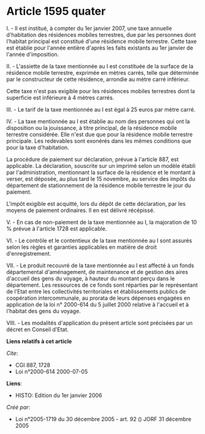 # Article 1595 quater

I. - Il est institué, à compter du 1er janvier 2007, une taxe annuelle d'habitation des résidences mobiles terrestres, due
par les personnes dont l'habitat principal est constitué d'une résidence mobile terrestre. Cette taxe est établie pour
l'année entière d'après les faits existants au 1er janvier de l'année d'imposition.

II. - L'assiette de la taxe mentionnée au I est constituée de la surface de la résidence mobile terrestre, exprimée en mètres
carrés, telle que déterminée par le constructeur de cette résidence, arrondie au mètre carré inférieur.

Cette taxe n'est pas exigible pour les résidences mobiles terrestres dont la superficie est inférieure à 4 mètres carrés.

III. - Le tarif de la taxe mentionnée au I est égal à 25 euros par mètre carré.

IV. - La taxe mentionnée au I est établie au nom des personnes qui ont la disposition ou la jouissance, à titre principal, de
la résidence mobile terrestre considérée. Elle n'est due que pour la résidence mobile terrestre principale. Les redevables
sont exonérés dans les mêmes conditions que pour la taxe d'habitation.

La procédure de paiement sur déclaration, prévue à l'article 887, est applicable. La déclaration, souscrite sur un imprimé
selon un modèle établi par l'administration, mentionnant la surface de la résidence et le montant à verser, est déposée, au
plus tard le 15 novembre, au service des impôts du département de stationnement de la résidence mobile terrestre le jour du
paiement.

L'impôt exigible est acquitté, lors du dépôt de cette déclaration, par les moyens de paiement ordinaires. Il en est délivré
récépissé.

V. - En cas de non-paiement de la taxe mentionnée au I, la majoration de 10 % prévue à l'article 1728 est applicable.

VI. - Le contrôle et le contentieux de la taxe mentionnée au I sont assurés selon les règles et garanties applicables en
matière de droit d'enregistrement.

VII. - Le produit recouvré de la taxe mentionnée au I est affecté à un fonds départemental d'aménagement, de maintenance et
de gestion des aires d'accueil des gens du voyage, à hauteur du montant perçu dans le département. Les ressources de ce fonds
sont réparties par le représentant de l'Etat entre les collectivités territoriales et établissements publics de coopération
intercommunale, au prorata de leurs dépenses engagées en application de la loi n° 2000-614 du 5 juillet 2000 relative à
l'accueil et à l'habitat des gens du voyage.

VIII. - Les modalités d'application du présent article sont précisées par un décret en Conseil d'Etat.

**Liens relatifs à cet article**

_Cite_:

  - CGI 887, 1728
  - Loi n°2000-614 2000-07-05

**Liens**:

  - HISTO: Edition du 1er janvier 2006

_Créé par_:

  - Loi n°2005-1719 du 30 décembre 2005 - art. 92 () JORF 31 décembre 2005
